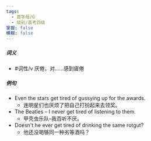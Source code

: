 ```yaml
---
tags:
  - 首字母/G
  - 级别/高考四级
掌握: false
模糊: false
---
```

##### 词义
- #词性/v  厌倦，对……感到疲倦
##### 例句
- Even the stars get tired of gussying up for the awards.
	- 连明星们也厌烦了把自己打扮起来去领奖。
- The Beatles – I never get tired of listening to them.
	- 甲壳虫乐队–我百听不厌。
- Doesn't he ever get tired of drinking the same rotgut?
	- 他还没喝够同一种劣等酒吗？
